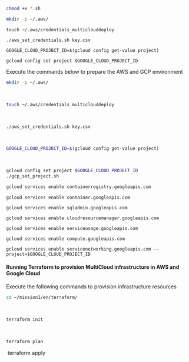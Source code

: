 
```bash
chmod +x *.sh

```

```bash
mkdir -p ~/.aws/

```

```
touch ~/.aws/credentials_multiclouddeploy

```

```
./aws_set_credentials.sh key.csv

```

```
GOOGLE_CLOUD_PROJECT_ID=$(gcloud config get-value project)

```

```
gcloud config set project $GOOGLE_CLOUD_PROJECT_ID

```

Execute the commands below to prepare the AWS and GCP environment

```bash
mkdir -p ~/.aws/
```
​
```bash
touch ~/.aws/credentials_multiclouddeploy
```
​
```bash
./aws_set_credentials.sh key.csv
```
​
```bash
GOOGLE_CLOUD_PROJECT_ID=$(gcloud config get-value project)
```
​
```bash
gcloud config set project $GOOGLE_CLOUD_PROJECT_ID
./gcp_set_project.sh
```

```bash
gcloud services enable containerregistry.googleapis.com

```

```
gcloud services enable container.googleapis.com

```

```
gcloud services enable sqladmin.googleapis.com

```

```
gcloud services enable cloudresourcemanager.googleapis.com

```

```
gcloud services enable serviceusage.googleapis.com
```

```
gcloud services enable compute.googleapis.com
```

```
gcloud services enable servicenetworking.googleapis.com --project=$GOOGLE_CLOUD_PROJECT_ID
```

#### Running Terraform to provision MultiCloud infrastructure in AWS and Google Cloud
Execute the following commands to provision infrastructure resources

```bash
cd ~/mission1/en/terraform/
```
​
```bash
terraform init
```
​
```bash
terraform plan
```
​
terraform apply
